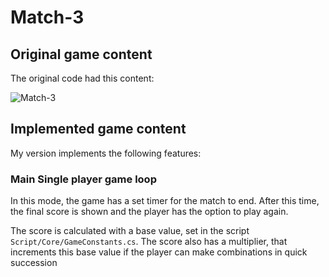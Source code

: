 # Match-3

## Original game content

The original code had this content:

![Match-3](/Match3.png?raw=true "Match-3")

## Implemented game content

My version implements the following features:

### Main Single player game loop

In this mode, the game has a set timer for the match to end. After this time, the final score is shown and the player has the option to play again.

The score is calculated with a base value, set in the script ```Script/Core/GameConstants.cs```. The score also has a multiplier, that increments this base value if the player can make combinations in quick succession